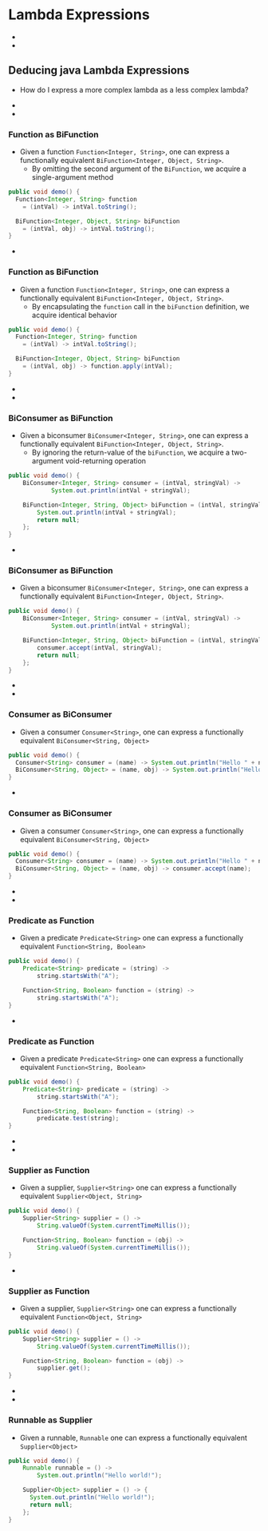 # Lambda Expressions


-
-
## Deducing java Lambda Expressions
* How do I express a more complex lambda as a less complex lambda?








-
-
### Function as BiFunction
* Given a function `Function<Integer, String>`, one can express a functionally equivalent `BiFunction<Integer, Object, String>`.
  * By omitting the second argument of the `BiFunction`, we acquire a single-argument method

```java
public void demo() {
  Function<Integer, String> function
    = (intVal) -> intVal.toString();

  BiFunction<Integer, Object, String> biFunction
    = (intVal, obj) -> intVal.toString();
}
```



-
### Function as BiFunction
* Given a function `Function<Integer, String>`, one can express a functionally equivalent `BiFunction<Integer, Object, String>`.
  * By encapsulating the `function` call in the `biFunction` definition, we acquire identical behavior

```java
public void demo() {
  Function<Integer, String> function
    = (intVal) -> intVal.toString();

  BiFunction<Integer, Object, String> biFunction
    = (intVal, obj) -> function.apply(intVal);
}
```









-
-
### BiConsumer as BiFunction
* Given a biconsumer `BiConsumer<Integer, String>`, one can express a functionally equivalent `BiFunction<Integer, Object, String>`.
  * By ignoring the return-value of the `biFunction`, we acquire a two-argument void-returning operation

```java
public void demo() {
    BiConsumer<Integer, String> consumer = (intVal, stringVal) ->
            System.out.println(intVal + stringVal);

    BiFunction<Integer, String, Object> biFunction = (intVal, stringVal) -> {
        System.out.println(intVal + stringVal);
        return null;
    };
}
```




-
### BiConsumer as BiFunction
* Given a biconsumer `BiConsumer<Integer, String>`, one can express a functionally equivalent `BiFunction<Integer, Object, String>`.

```java
public void demo() {
    BiConsumer<Integer, String> consumer = (intVal, stringVal) ->
            System.out.println(intVal + stringVal);

    BiFunction<Integer, String, Object> biFunction = (intVal, stringVal) -> {
        consumer.accept(intVal, stringVal);
        return null;
    };
}
```




















-
-
### Consumer as BiConsumer
* Given a consumer `Consumer<String>`, one can express a functionally equivalent `BiConsumer<String, Object>`

```java
public void demo() {
  Consumer<String> consumer = (name) -> System.out.println("Hello " + name);
  BiConsumer<String, Object> = (name, obj) -> System.out.println("Hello " + name);
}
```






-
### Consumer as BiConsumer
* Given a consumer `Consumer<String>`, one can express a functionally equivalent `BiConsumer<String, Object>`

```java
public void demo() {
  Consumer<String> consumer = (name) -> System.out.println("Hello " + name);
  BiConsumer<String, Object> = (name, obj) -> consumer.accept(name);
}
```

















-
-
### Predicate as Function
* Given a predicate `Predicate<String>` one can express a functionally equivalent `Function<String, Boolean>`

```java
public void demo() {
    Predicate<String> predicate = (string) ->
        string.startsWith("A");

    Function<String, Boolean> function = (string) ->
        string.startsWith("A");
}
```





-
### Predicate as Function
* Given a predicate `Predicate<String>` one can express a functionally equivalent `Function<String, Boolean>`

```java
public void demo() {
    Predicate<String> predicate = (string) ->
        string.startsWith("A");

    Function<String, Boolean> function = (string) ->
        predicate.test(string);
}
```
















-
-
### Supplier as Function
* Given a supplier, `Supplier<String>` one can express a functionally equivalent `Supplier<Object, String>`

```java
public void demo() {
    Supplier<String> supplier = () ->
        String.valueOf(System.currentTimeMillis());

    Function<String, Boolean> function = (obj) ->
        String.valueOf(System.currentTimeMillis());
}
```




-
### Supplier as Function
* Given a supplier, `Supplier<String>` one can express a functionally equivalent `Function<Object, String>`

```java
public void demo() {
    Supplier<String> supplier = () ->
        String.valueOf(System.currentTimeMillis());

    Function<String, Boolean> function = (obj) ->
        supplier.get();
}
```




-
-
### Runnable as Supplier
* Given a runnable, `Runnable` one can express a functionally equivalent `Supplier<Object>`
```java
public void demo() {
    Runnable runnable = () ->
        System.out.println("Hello world!");

    Supplier<Object> supplier = () -> {
      System.out.println("Hello world!");
      return null;
    };
}
```
